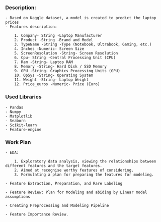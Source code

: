 
### Description:

    - Based on Kaggle dataset, a model is created to predict the laptop prices
    - Features description:

        1. Company- String -Laptop Manufacturer
        2. Product -String -Brand and Model
        3. TypeName -String -Type (Notebook, Ultrabook, Gaming, etc.)
        4. Inches -Numeric- Screen Size
        5. ScreenResolution -String- Screen Resolution
        6. Cpu- String -Central Processing Unit (CPU)
        7. Ram -String- Laptop RAM
        8. Memory -String- Hard Disk / SSD Memory
        9. GPU -String- Graphics Processing Units (GPU)
        10. OpSys -String- Operating System
        11. Weight -String- Laptop Weight
        12. Price_euros -Numeric- Price (Euro)
    
### Used Libraries

    - Pandas
    - Numpy
    - Matplotlib
    - Seaborn
    - Scikit-learn
    - Feature-engine
    
    
### Work Plan

    - EDA: 
    
        1. Exploratory data analysis, viewing the relationships between different features and the target features.
        2. Aimed at recognise worthy features of considering.
        3. Formulating a plan for preparing the features for modeling.
    
    - Feature Extraction, Preparation, and Rare Labeling
    
    - Feature Review: Plan for Modeling and abiding by Linear model assumptions
    
    - Creating Preprocessing and Modeling Pipeline
    
    - Feature Importance Review.
    
